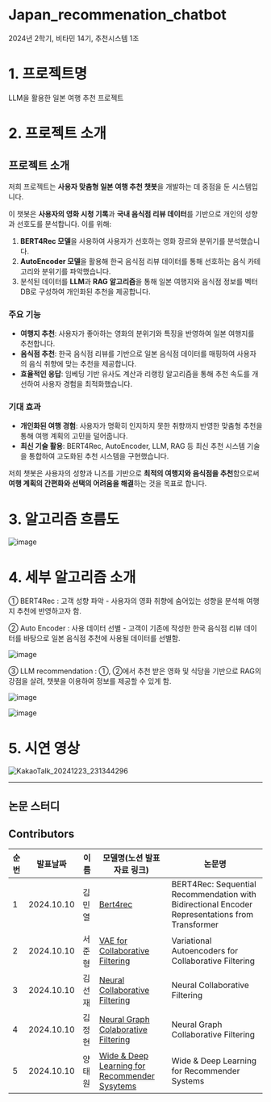# Japan_recommenation_chatbot
2024년 2학기, 비타민 14기, 추천시스템 1조 


# 1. 프로젝트명
LLM을 활용한 일본 여행 추천 프로젝트 


# 2. 프로젝트 소개

## 프로젝트 소개

저희 프로젝트는 **사용자 맞춤형 일본 여행 추천 챗봇**을 개발하는 데 중점을 둔 시스템입니다.

이 챗봇은 **사용자의 영화 시청 기록**과 **국내 음식점 리뷰 데이터**를 기반으로 개인의 성향과 선호도를 분석합니다. 이를 위해:

1. **BERT4Rec 모델**을 사용하여 사용자가 선호하는 영화 장르와 분위기를 분석했습니다.
2. **AutoEncoder 모델**을 활용해 한국 음식점 리뷰 데이터를 통해 선호하는 음식 카테고리와 분위기를 파악했습니다.
3. 분석된 데이터를 **LLM**과 **RAG 알고리즘**을 통해 일본 여행지와 음식점 정보를 벡터 DB로 구성하여 개인화된 추천을 제공합니다.

### 주요 기능
- **여행지 추천**: 사용자가 좋아하는 영화의 분위기와 특징을 반영하여 일본 여행지를 추천합니다.
- **음식점 추천**: 한국 음식점 리뷰를 기반으로 일본 음식점 데이터를 매핑하여 사용자의 음식 취향에 맞는 추천을 제공합니다.
- **효율적인 응답**: 임베딩 기반 유사도 계산과 리랭킹 알고리즘을 통해 추천 속도를 개선하여 사용자 경험을 최적화했습니다.

### 기대 효과
- **개인화된 여행 경험**: 사용자가 명확히 인지하지 못한 취향까지 반영한 맞춤형 추천을 통해 여행 계획의 고민을 덜어줍니다.
- **최신 기술 활용**: BERT4Rec, AutoEncoder, LLM, RAG 등 최신 추천 시스템 기술을 통합하여 고도화된 추천 시스템을 구현했습니다.

저희 챗봇은 사용자의 성향과 니즈를 기반으로 **최적의 여행지와 음식점을 추천**함으로써 **여행 계획의 간편화와 선택의 어려움을 해결**하는 것을 목표로 합니다.


# 3. 알고리즘 흐름도
![image](https://github.com/user-attachments/assets/4b0b5af9-17b0-4453-9e94-50c1b53b7935)


# 4. 세부 알고리즘 소개
① BERT4Rec : 고객 성향 파악 - 사용자의 영화 취향에 숨어있는 성향을 분석해 여행지 추천에 반영하고자 함.

② Auto Encoder : 사용 데이터 선별 - 고객이 기존에 작성한 한국 음식점 리뷰 데이터를 바탕으로 일본 음식점 추천에 사용될 데이터를 선별함. 

![image](https://github.com/user-attachments/assets/1461a6b6-52c3-4887-b6c7-7864ee44a7c2)



③ LLM recommendation : ①, ②에서 추천 받은 영화 및 식당을 기반으로 RAG의 강점을 살려, 챗봇을 이용하여 정보를 제공할 수 있게 함. 

![image](https://github.com/user-attachments/assets/10ad0f81-d399-4fac-be1b-c1c67ed2622b)


![image](https://github.com/user-attachments/assets/d6f0ae2d-5881-4e76-b4f6-b62de89eec6b)



# 5. 시연 영상 
![KakaoTalk_20241223_231344296](https://github.com/user-attachments/assets/906e032d-9565-4329-a2c8-6de526c4b0bb)


---
## 논문 스터디 

## Contributors

| 순번  | 발표날짜      |     이름              | 모델명(노션 발표자료 링크)                                                                                                                                 | 논문명                                                                                                                                 |
|-----|-----------|---------------------|----------------------------------------------------------------------------------------------------------------------------------------------------|-------------------------------------------------------------------------------------------------------------------------------------|
|  1   | 2024.10.10  |김민열       |   [Bert4rec](https://www.notion.so/BERT4Rec-Sequential-Recommendation-with-Bidirectional-Encoder-Representations-from-Transformer-10eab9efd4d48035bd1dc673c7d175a4?pvs=4)       |     BERT4Rec: Sequential Recommendation with Bidirectional Encoder Representations from Transformer    |
|  2   | 2024.10.10  |서준형       |      [VAE for Collaborative Filtering](https://www.notion.so/Variational-Autoencoders-for-Collaborative-Filtering-10eab9efd4d48078ad00df288d474c4a?pvs=4)    |     Variational Autoencoders for Collaborative Filtering  |
|  3   | 2024.10.10  |김선재       |   [Neural Collaborative Filtering](https://www.notion.so/Neural-Collaborative-Filtering-10eab9efd4d480018458fbee7e4947ed?pvs=4)             |  Neural Collaborative Filtering        |
|  4   | 2024.10.10  |김정현       | [Neural Graph Colaborative Filtering](https://www.notion.so/Neural-Graph-Collaborative-Filtering-10eab9efd4d480809c37ff0bef81af50?pvs=4)    | Neural Graph Collaborative Filtering   |
|  5   | 2024.10.10  |양태원       |    [Wide & Deep Learning for Recommender Sysytems](https://www.notion.so/Wide-Deep-Learning-for-Recommender-Systems-10eab9efd4d4802bb144c63620505b42?pvs=4)                 | Wide & Deep Learning for Recommender Systems  |                        
